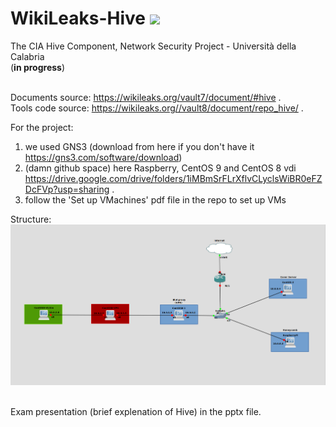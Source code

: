 # WikiLeaks-Hive <a href="https://hits.seeyoufarm.com"><img src="https://hits.seeyoufarm.com/api/count/incr/badge.svg?url=https%3A%2F%2Fgithub.com%2Fgiadagabriele%2FWikiLeaks-Hive%2Fhit-counter&count_bg=%235D84A7&title_bg=%23ABABAB&icon=&icon_color=%23E7E7E7&title=hits&edge_flat=false"/></a>
The CIA Hive Component, Network Security Project - Università della Calabria
<br>(<b>in progress</b>)

<br>Documents source: https://wikileaks.org/vault7/document/#hive .<br>
Tools code source: https://wikileaks.org//vault8/document/repo_hive/ .<br>

For the project:
1) we used GNS3 (download from here if you don't have it https://gns3.com/software/download)<br>
2) (damn github space) here Raspberry, CentOS 9 and CentOS 8 vdi https://drive.google.com/drive/folders/1iMBmSrFLrXflvCLyclsWiBR0eFZDcFVp?usp=sharing .<br>
3) follow the 'Set up VMachines' pdf file in the repo to set up VMs<br>

Structure:
<img src="screen_gns3.png"/>

<br>Exam presentation (brief explenation of Hive) in the pptx file.<br>
